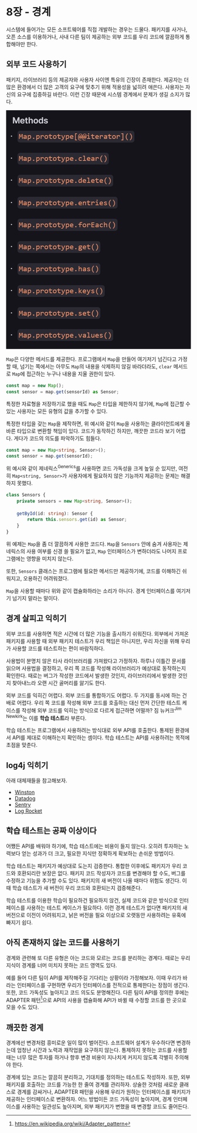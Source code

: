 <!--
author: Marshall Ku
-->

# 8장 - 경계

시스템에 들어가는 모든 소프트웨어를 직접 개발하는 경우는 드물다. 패키지를 사거나, 오픈 소스를 이용하거나, 사내 다른 팀이 제공하는 외부 코드를 우리 코드에 깔끔하게 통합해야만 한다.

## 외부 코드 사용하기

패키지, 라이브러리 등의 제공자와 사용자 사이엔 특유의 긴장이 존재한다. 제공자는 더 많은 환경에서 더 많은 고객의 요구에 맞추기 위해 적용성을 넓히려 애쓴다. 사용자는 자신의 요구에 집중하길 바란다. 이런 긴장 때문에 시스템 경계에서 문제가 생길 소지가 많다.

![Map의 메서드](/images/map_methods.png)

`Map`은 다양한 메서드를 제공한다. 프로그램에서 `Map`을 만들어 여기저기 넘긴다고 가정할 때, 넘기는 쪽에서는 아무도 `Map`의 내용을 삭제하지 않길 바라더라도, `clear` 메서드로 `Map`에 접근하는 누구나 내용을 지울 권한이 있다.

```ts
const map = new Map();
const sensor = map.get(sensorId) as Sensor;
```

특정한 자료형을 저장하기로 했을 때도 `Map`은 타입을 제한하지 않기에, `Map`에 접근할 수 있는 사용자는 모든 유형의 값을 추가할 수 있다.

특정한 타입을 갖는 `Map`을 제작하면, 위 예시와 같이 `Map`을 사용하는 클라이언트에게 올바른 타입으로 변환할 책임이 있다. 코드가 동작하긴 하지만, 깨끗한 코드라 보기 어렵다. 게다가 코드의 의도를 파악하기도 힘들다.

```ts
const map = new Map<string, Sensor>();
const sensor = map.get(sensorId);
```

위 예시와 같이 제네릭스<sup>Generics</sup>를 사용하면 코드 가독성을 크게 높일 순 있지만, 여전히 `Map<string, Sensor>`가 사용자에게 필요하지 않은 기능까지 제공하는 문제는 해결하지 못했다.

```ts
class Sensors {
    private sensors = new Map<string, Sensor>();

    getById(id: string): Sensor {
        return this.sensors.get(id) as Sensor;
    }
}
```

위 예제는 `Map`을 좀 더 깔끔하게 사용한 코드다. `Map`을 `Sensors` 안에 숨겨 사용자는 제네릭스의 사용 여부를 신경 쓸 필요가 없고, `Map` 인터페이스가 변하더라도 나머지 프로그램에는 영향을 미치지 않는다.

또한, `Sensors` 클래스는 프로그램에 필요한 메서드만 제공하기에, 코드를 이해하긴 쉬워지고, 오용하긴 어려워졌다.

`Map`을 사용할 때마다 위와 같이 캡슐화하라는 소리가 아니다. 경계 인터페이스를 여기저기 넘기지 말라는 말이다.

## 경계 살피고 익히기

외부 코드를 사용하면 적은 시간에 더 많은 기능을 출시하기 쉬워진다. 외부에서 가져온 패키지를 사용할 때 외부 패키지 테스트가 우리 책임은 아니지만, 우리 자신을 위해 우리가 사용할 코드를 테스트하는 편이 바람직하다.

사용법이 분명치 않은 타사 라이브러리를 가져왔다고 가정하자. 하루나 이틀간 문서를 읽으며 사용법을 결정하고, 우리 쪽 코드를 작성해 라이브러리가 예상대로 동작하는지 확인한다. 때로는 버그가 작성한 코드에서 발생한 것인지, 라이브러리에서 발생한 것인지 찾아내느라 오랜 시간 골머리를 앓기도 한다.

외부 코드를 익히긴 어렵다. 외부 코드를 통합하기도 어렵다. 두 가지를 동시에 하는 건 배로 어렵다. 우리 쪽 코드를 작성해 외부 코드를 호출하는 대신 먼저 간단한 테스트 케이스를 작성해 외부 코드를 익히는 방식으로 다르게 접근하면 어떨까? 짐 뉴커크<sup>Jim Newkirk</sup>는 이를 **학습 테스트**라 부른다.

학습 테스트는 프로그램에서 사용하려는 방식대로 외부 API를 호출한다. 통제된 환경에서 API를 제대로 이해하는지 확인하는 셈이다. 학습 테스트는 API를 사용하려는 목적에 초점을 맞춘다.

## log4j 익히기

아래 대체재들을 참고해보자.

-   [Winston](https://github.com/winstonjs/winston)
-   [Datadog](https://www.datadoghq.com/)
-   [Sentry](https://sentry.io/)
-   [Log Rocket](https://logrocket.com/)

## 학습 테스트는 공짜 이상이다

어쨌든 API를 배워야 하기에, 학습 테스트에는 비용이 들지 않는다. 오히려 투자하는 노력보다 얻는 성과가 더 크고, 필요한 지식만 정확하게 확보하는 손쉬운 방법이다.

학습 테스트는 패키지가 예상대로 도는지 검증한다. 통합한 이후에도 패키지가 우리 코드와 호환되리란 보장은 없다. 패키지 코드 작성자가 코드를 변경해야 할 수도, 버그를 수정하고 기능을 추가할 수도 있다. 패키지의 새 버전이 나올 때마다 위험도 생긴다. 이때 학습 테스트가 새 버전이 우리 코드와 호환되는지 검증해준다.

학습 테스트를 이용한 학습이 필요하건 필요하지 않건, 실제 코드와 같은 방식으로 인터페이스를 사용하는 테스트 케이스가 필요하다. 이런 경계 테스트가 없다면 패키지의 새 버전으로 이전이 어려워지고, 낡은 버전을 필요 이상으로 오랫동안 사용하려는 유혹에 빠지기 쉽다.

## 아직 존재하지 않는 코드를 사용하기

경계와 관련해 또 다른 유형은 아는 코드와 모르는 코드를 분리하는 경계다. 때로는 우리 지식이 경계를 너머 미치지 못하는 코드 영역도 있다.

예를 들어 다른 팀이 API를 제작해주길 기다리는 상황이라 가정해보자. 이때 우리가 바라는 인터페이스를 구현하면 우리가 인터페이스를 전적으로 통제한다는 장점이 생긴다. 또한, 코드 가독성도 높아지고 코드 의도도 분명해진다. 다른 팀이 API를 정의한 후에는 ADAPTER 패턴[^1]으로 API의 사용을 캡슐화해 API가 바뀔 때 수정할 코드를 한 곳으로 모을 수도 있다.

## 깨끗한 경계

경계에선 변경처럼 흥미로운 일이 많이 벌어진다. 소프트웨어 설계가 우수하다면 변경하는데 엄청난 시간과 노력과 재작업을 요구하지 않는다. 통제하지 못하는 코드를 사용할 때는 너무 많은 투자를 하거나 향후 변경 비용이 지나치게 커지지 않도록 각별히 주의해야 한다.

경계에 있는 코드는 깔끔히 분리하고, 기대치를 정의하는 테스트도 작성하자. 또한, 외부 패키지를 호출하는 코드를 가능한 한 줄여 경계를 관리하자. 상술한 것처럼 새로운 클래스로 경계를 감싸거나, ADAPTER 패턴을 사용해 우리가 원하는 인터페이스를 패키지가 제공하는 인터페이스로 변환하자. 어느 방법이든 코드 가독성이 높아지며, 경계 인터페이스를 사용하는 일관성도 높아지며, 외부 패키지가 변했을 때 변경할 코드도 줄어든다.

[^1]: https://en.wikipedia.org/wiki/Adapter_pattern
